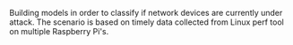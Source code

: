 Building models in order to classify if network devices are currently under attack. The scenario is based on timely data collected from Linux perf tool on multiple Raspberry Pi's.
